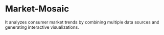 # Market-Mosaic
It analyzes consumer market trends by combining multiple data sources and generating interactive visualizations.
